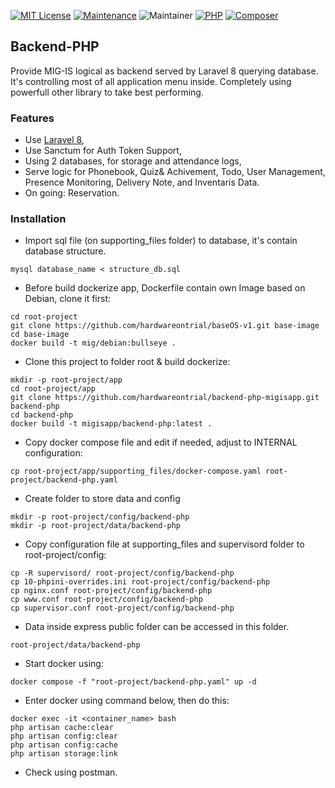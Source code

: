 [![MIT License](https://img.shields.io/badge/License-MIT-green.svg)](https://choosealicense.com/licenses/mit/)
[![Maintenance](https://img.shields.io/badge/Maintained%3F-yes-green.svg)](https://github.com/hardwareontrial/backend-php-migisapp/graphs/commit-activity)
![Maintainer](https://img.shields.io/badge/Maintainer-IT%20MIG-blue)
[![PHP](https://img.shields.io/badge/PHP-7.4-1abc9c.svg)](https://www.php.net/releases/7_4_0.php)
[![Composer](https://img.shields.io/badge/Composer-2.2.LTS-907f61.svg)](https://getcomposer.org/download/)

## Backend-PHP

Provide MIG-IS logical as backend served by Laravel 8 querying database. It's controlling most of all application menu inside. Completely using powerfull other library to take best performing.

### Features

- Use [Laravel 8](https://laravel.com/docs/8.x),
- Use Sanctum for Auth Token Support,
- Using 2 databases, for storage and attendance logs,
- Serve logic for Phonebook, Quiz& Achivement, Todo, User Management, Presence Monitoring, Delivery Note, and Inventaris Data.
- On going: Reservation.

### Installation
- Import sql file (on supporting_files folder) to database, it's contain database structure.
```
mysql database_name < structure_db.sql
```
- Before build dockerize app, Dockerfile contain own Image based on Debian, clone it first:
```
cd root-project
git clone https://github.com/hardwareontrial/baseOS-v1.git base-image
cd base-image
docker build -t mig/debian:bullseye .
```
- Clone this project to folder root & build dockerize:
```
mkdir -p root-project/app
cd root-project/app
git clone https://github.com/hardwareontrial/backend-php-migisapp.git backend-php
cd backend-php
docker build -t migisapp/backend-php:latest .
```
- Copy docker compose file and edit if needed, adjust to INTERNAL configuration:
```
cp root-project/app/supporting_files/docker-compose.yaml root-project/backend-php.yaml
```
- Create folder to store data and config
```
mkdir -p root-project/config/backend-php
mkdir -p root-project/data/backend-php
```
- Copy configuration file at supporting_files and supervisord folder to root-project/config:
```
cp -R supervisord/ root-project/config/backend-php
cp 10-phpini-overrides.ini root-project/config/backend-php
cp nginx.conf root-project/config/backend-php
cp www.conf root-project/config/backend-php
cp supervisor.conf root-project/config/backend-php
```
- Data inside express public folder can be accessed in this folder.
```
root-project/data/backend-php
```
- Start docker using:
```
docker compose -f "root-project/backend-php.yaml" up -d
```
- Enter docker using command below, then do this:
```
docker exec -it <container_name> bash
php artisan cache:clear
php artisan config:clear
php artisan config:cache
php artisan storage:link
```
- Check using postman.
